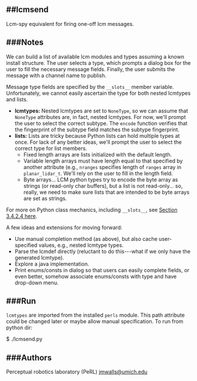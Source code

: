 ##lcmsend
-----
Lcm-spy equivalent for firing one-off lcm messages.

###Notes
-----
We can build a list of available lcm modules and types assuming a known
install structure. The user selects a type, which prompts a dialog box for the
user to fill the necessary message fields. Finally, the user submits the
message with a channel name to publish.

Message type fields are specified by the `__slots__` member variable.
Unfortunately, we cannot easily ascertain the type for both nested lcmtypes
and lists.

* __lcmtypes:__ Nested lcmtypes are set to `NoneType`, so we can assume that
  `NoneType` attributes are, in fact, nested lcmtypes. For now, we'll prompt
  the user to select the correct subtype. The `encode` function verifies that
  the fingerprint of the subtype field matches the subtype fingerprint.
* __lists:__ Lists are tricky because Python lists can hold multiple types at
  once. For lack of any better ideas, we'll prompt the user to select the
  correct type for list members.
    * Fixed length arrays are lists initialized with the default length.
    * Variable length arrays must have length equal to that specified by
      another attribute (e.g., `nranges` specifies length of `ranges` array in
      `planar_lidar_t`. We'll rely on the user to fill in the length field.
    * Byte arrays... LCM python types try to encode the byte array as strings
      (or read-only char buffers), but a list is not read-only... so, really,
      we need to make sure lists that are intended to be byte arrays are set
      as strings.

For more on Python class mechanics, including `__slots__`, see
[Section 3.4.2.4 here](http://docs.python.org/2/reference/datamodel.html).

A few ideas and extensions for moving forward:

* Use manual completion method (as above), but also cache user-specified
  values, e.g., nested lcmtype types.
* Parse the lcmdef directly (reluctant to do this---what if we only have the
  generated lcmtype).
* Explore a java implementation.
* Print enums/consts in dialog so that users can easily complete fields, or
  even better, somehow associate enums/consts with type and have drop-down
  menu.

###Run
-----
`lcmtypes` are imported from the installed `perls` module. This path attribute
could be changed later or maybe allow manual specification. To run from python
dir:

$ ./lcmsend.py  


###Authors
-----
Perceptual robotics laboratory (PeRL) <jmwalls@umich.edu>
